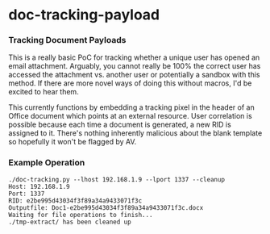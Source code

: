 # doc-tracking-payload

### Tracking Document Payloads
This is a really basic PoC for tracking whether a unique user has opened an email attachment. Arguably, you cannot really be 100% the correct user has accessed the attachment vs. another user or potentially a sandbox with this method. If there are more novel ways of doing this without macros, I'd be excited to hear them.

This currently functions by embedding a tracking pixel in the header of an Office document which points at an external resource. User correlation is possible because each time a document is generated, a new RID is assigned to it. There's nothing inherently malicious about the blank template so hopefully it won't be flagged by AV.

### Example Operation
```
./doc-tracking.py --lhost 192.168.1.9 --lport 1337 --cleanup
Host: 192.168.1.9
Port: 1337
RID: e2be995d43034f3f89a34a9433071f3c
Outputfile: Doc1-e2be995d43034f3f89a34a9433071f3c.docx
Waiting for file operations to finish...
./tmp-extract/ has been cleaned up
```
